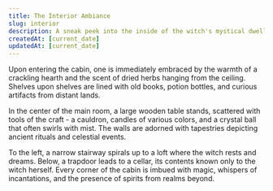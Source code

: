 ```yaml
---
title: The Interior Ambiance
slug: interior
description: A sneak peek into the inside of the witch's mystical dwelling.
createdAt: [current_date]
updatedAt: [current_date]
---
```


Upon entering the cabin, one is immediately embraced by the warmth of a crackling hearth and the scent of dried herbs hanging from the ceiling. Shelves upon shelves are lined with old books, potion bottles, and curious artifacts from distant lands.

In the center of the main room, a large wooden table stands, scattered with tools of the craft - a cauldron, candles of various colors, and a crystal ball that often swirls with mist. The walls are adorned with tapestries depicting ancient rituals and celestial events.

To the left, a narrow stairway spirals up to a loft where the witch rests and dreams. Below, a trapdoor leads to a cellar, its contents known only to the witch herself. Every corner of the cabin is imbued with magic, whispers of incantations, and the presence of spirits from realms beyond.
